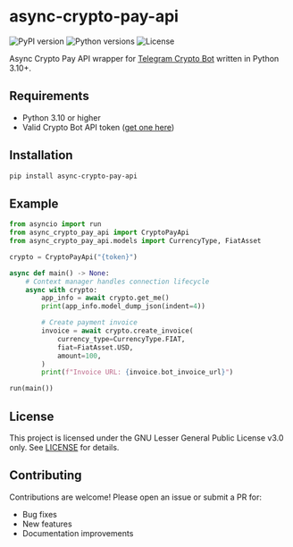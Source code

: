 # async-crypto-pay-api

![PyPI version](https://img.shields.io/pypi/v/async-crypto-pay-api)
![Python versions](https://img.shields.io/pypi/pyversions/async-crypto-pay-api)
![License](https://img.shields.io/pypi/l/async-crypto-pay-api)

Async Crypto Pay API wrapper for [Telegram Crypto Bot](https://t.me/cryptobot) written in Python 3.10+.

## Requirements
- Python 3.10 or higher
- Valid Crypto Bot API token ([get one here](https://t.me/CryptoBot?start=pay))

## Installation
```bash
pip install async-crypto-pay-api
```

## Example
```python
from asyncio import run
from async_crypto_pay_api import CryptoPayApi
from async_crypto_pay_api.models import CurrencyType, FiatAsset

crypto = CryptoPayApi("{token}")

async def main() -> None:
    # Context manager handles connection lifecycle
    async with crypto:
        app_info = await crypto.get_me()
        print(app_info.model_dump_json(indent=4))

        # Create payment invoice
        invoice = await crypto.create_invoice(
            currency_type=CurrencyType.FIAT,
            fiat=FiatAsset.USD,
            amount=100,
        )
        print(f"Invoice URL: {invoice.bot_invoice_url}")

run(main())
```

## License
This project is licensed under the GNU Lesser General Public License v3.0 only.
See [LICENSE](LICENSE) for details.


## Contributing
Contributions are welcome! Please open an issue or submit a PR for:
- Bug fixes
- New features
- Documentation improvements
